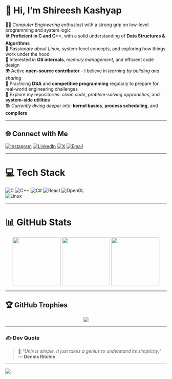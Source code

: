 # 👋 Hi, I’m **Shireesh Kashyap**

👨‍💻 *Computer Engineering enthusiast* with a strong grip on low-level programming and system logic  
🛠️ **Proficient in C and C++**, with a solid understanding of **Data Structures & Algorithms**  
🐧 *Passionate about Linux*, system-level concepts, and exploring how things work under the hood  
🧠 Interested in **OS internals**, *memory management*, and efficient code design  
🌍 Active **open-source contributor** – I believe in *learning by building and sharing*  
🧩 Practicing **DSA** and **competitive programming** regularly to prepare for real-world engineering challenges  
📂 Explore my repositories: *clean code*, *problem-solving approaches*, and **system-side utilities**  
📚 *Currently diving deeper into:* **kernel basics**, **process scheduling**, and **compilers**

---

## 🌐 Connect with Me
[![Instagram](https://img.shields.io/badge/Instagram-%23E4405F.svg?logo=Instagram&logoColor=white)](https://www.instagram.com/shiresh.kashyap/) 
[![LinkedIn](https://img.shields.io/badge/LinkedIn-%230077B5.svg?logo=linkedin&logoColor=white)](https://www.linkedin.com/in/shireesh-kashyap-48885b343/) 
[![X](https://img.shields.io/badge/X-black.svg?logo=X&logoColor=white)](https://x.com/Sh123e5hK45hy49) 
[![Email](https://img.shields.io/badge/Email-D14836?logo=gmail&logoColor=white)](mailto:forceplayz127@gmail.com)

---

# 💻 Tech Stack
![C](https://img.shields.io/badge/C-%2300599C.svg?style=for-the-badge&logo=c&logoColor=white) 
![C++](https://img.shields.io/badge/C++-%2300599C.svg?style=for-the-badge&logo=c%2B%2B&logoColor=white) 
![C#](https://img.shields.io/badge/C%23-%23239120.svg?style=for-the-badge&logo=csharp&logoColor=white) 
![React](https://img.shields.io/badge/React-%2320232a.svg?style=for-the-badge&logo=react&logoColor=%2361DAFB) 
![OpenGL](https://img.shields.io/badge/OpenGL-%23FFFFFF.svg?style=for-the-badge&logo=opengl&logoColor=black)  
![Linux](https://img.shields.io/badge/Linux-FCC624?style=for-the-badge&logo=linux&logoColor=black) 

---

# 📊 GitHub Stats

<div align="center">
  <img src="https://github-readme-stats.vercel.app/api?username=Sh123e5h&theme=nord&hide_border=false&include_all_commits=false&count_private=false" height="150"/>
  <img src="https://github-readme-streak-stats.herokuapp.com/?user=Sh123e5h&theme=nord&hide_border=false" height="150"/>
  <img src="https://github-readme-stats.vercel.app/api/top-langs/?username=Sh123e5h&theme=nord&hide_border=false&include_all_commits=false&count_private=false&layout=compact" height="150"/>
</div>

---

## 🏆 GitHub Trophies

<div align="center">
  <img src="https://github-profile-trophy.vercel.app/?username=Sh123e5h&theme=radical&no-frame=false&no-bg=true&margin-w=8" />
</div>

---

### ✍️ Dev Quote
> 🧠 *“Unix is simple. It just takes a genius to understand its simplicity.”* — **Dennis Ritchie**

---

[![](https://visitcount.itsvg.in/api?id=Sh123e5h&icon=0&color=0)](https://visitcount.itsvg.in)

<!-- Proudly created with GPRM ( https://gprm.itsvg.in ) -->
